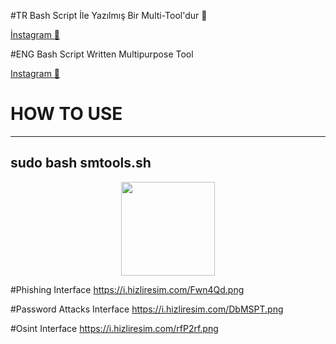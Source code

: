#TR
Bash Script İle Yazılmış Bir Multi-Tool'dur 💯

[İnstagram 📸](https://www.instagram.com/alvatadorsz/)


#ENG
Bash Script Written Multipurpose Tool

[Instagram 📸](https://www.instagram.com/alvatadorsz/)

# HOW TO USE 
---------------------------------
sudo bash smtools.sh
---------------------------------

<p align="center">
  <img align="center" src="https://i.hizliresim.com/fuYRGa.png" width="%100" height="150px"
</p>


#Phishing Interface
https://i.hizliresim.com/Fwn4Qd.png


#Password Attacks Interface
https://i.hizliresim.com/DbMSPT.png


#Osint Interface
https://i.hizliresim.com/rfP2rf.png


